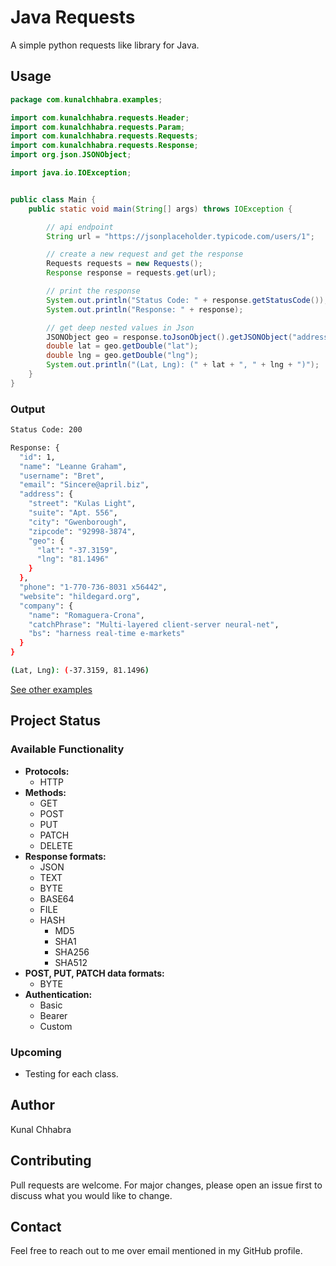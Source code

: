 # Java Requests

A simple python requests like library for Java.

## Usage

```java
package com.kunalchhabra.examples;

import com.kunalchhabra.requests.Header;
import com.kunalchhabra.requests.Param;
import com.kunalchhabra.requests.Requests;
import com.kunalchhabra.requests.Response;
import org.json.JSONObject;

import java.io.IOException;


public class Main {
    public static void main(String[] args) throws IOException {

        // api endpoint
        String url = "https://jsonplaceholder.typicode.com/users/1";

        // create a new request and get the response
        Requests requests = new Requests();
        Response response = requests.get(url);

        // print the response
        System.out.println("Status Code: " + response.getStatusCode());
        System.out.println("Response: " + response);

        // get deep nested values in Json
        JSONObject geo = response.toJsonObject().getJSONObject("address").getJSONObject("geo");
        double lat = geo.getDouble("lat");
        double lng = geo.getDouble("lng");
        System.out.println("(Lat, Lng): (" + lat + ", " + lng + ")");
    }
}


```
### Output
```bash
Status Code: 200

Response: {
  "id": 1,
  "name": "Leanne Graham",
  "username": "Bret",
  "email": "Sincere@april.biz",
  "address": {
    "street": "Kulas Light",
    "suite": "Apt. 556",
    "city": "Gwenborough",
    "zipcode": "92998-3874",
    "geo": {
      "lat": "-37.3159",
      "lng": "81.1496"
    }
  },
  "phone": "1-770-736-8031 x56442",
  "website": "hildegard.org",
  "company": {
    "name": "Romaguera-Crona",
    "catchPhrase": "Multi-layered client-server neural-net",
    "bs": "harness real-time e-markets"
  }
}

(Lat, Lng): (-37.3159, 81.1496)
```
[See other examples](src/main/java/com/kunalchhabra/examples/)

## Project Status
### Available Functionality
- **Protocols:**
  - HTTP
- **Methods:**
  - GET
  - POST
  - PUT
  - PATCH
  - DELETE
- **Response formats:**
  - JSON
  - TEXT
  - BYTE
  - BASE64
  - FILE
  - HASH
    - MD5
    - SHA1
    - SHA256
    - SHA512
- **POST, PUT, PATCH data formats:**
  - BYTE
- **Authentication:**
  - Basic
  - Bearer
  - Custom

### Upcoming
- Testing for each class.

## Author
Kunal Chhabra

## Contributing
Pull requests are welcome. For major changes, please open an issue first to discuss what you would like to change.

## Contact
Feel free to reach out to me over email mentioned in my GitHub profile.